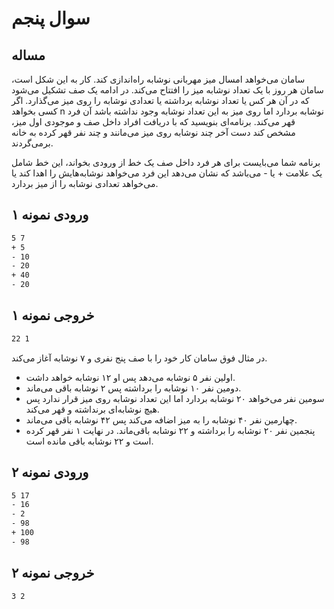 # سوال پنجم
## مساله
سامان می‌خواهد امسال میز مهربانی نوشابه راه‌اندازی کند. کار به این شکل است، سامان هر روز با یک تعداد نوشابه میز را افتتاح می‌کند. در ادامه یک صف تشکیل می‌شود که در آن هر کس یا تعداد نوشابه برداشته یا تعدادی نوشابه را روی میز می‌گذارد. اگر کسی بخواهد n نوشابه بردارد اما روی میز به این تعداد نوشابه وجود نداشته باشد آن فرد قهر می‌کند. برنامه‌ای بنویسید که با دریافت افراد داخل صف و موجودی اول میز، مشخص کند دست آخر چند نوشابه روی میز می‌مانند و چند نفر قهر کرده به خانه برمی‌گردند.

برنامه شما می‌بایست برای هر فرد داخل صف یک خط از ورودی بخواند، این خط شامل یک علامت + یا -‌ می‌باشد که نشان می‌دهد این فرد می‌خواهد نوشابه‌هایش را اهدا کند یا می‌خواهد تعدادی نوشابه را از میز بردارد.

## ورودی نمونه ۱

```sh
5 7
+ 5
- 10
- 20
+ 40
- 20
```

## خروجی نمونه ۱

```sh
22 1
```


در مثال فوق سامان کار خود را با صف پنج نفری و ۷ نوشابه آغاز می‌کند. 
-	اولین نفر ۵ نوشابه می‌دهد پس او ۱۲ نوشابه خواهد داشت.
-	دومین نفر ۱۰ نوشابه را برداشته پس ۲ نوشابه باقی می‌ماند.
-	سومین نفر می‌خواهد ۲۰ نوشابه بردارد اما این تعداد نوشابه روی میز قرار ندارد پس هیچ نوشابه‌ای برنداشته و قهر می‌کند.
-	چهارمین نفر ۴۰ نوشابه را به میز اضافه می‌کند پس ۴۲ نوشابه باقی می‌ماند.
-	پنجمین نفر ۲۰ نوشابه را برداشته و ۲۲ نوشابه باقی‌ماند.
در نهایت ۱ نفر قهر کرده است و ۲۲ نوشابه باقی مانده است.

## ورودی نمونه ۲

```sh
5 17
- 16
- 2
- 98
+ 100
- 98
```

## خروجی نمونه ۲

```sh
3 2
```

